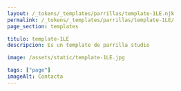 ```yaml
---
layout: /_tokens/_templates/parrillas/template-1LE.njk
permalink: /_tokens/_templates/parrillas/template-1LE/
page_section: templates

titulo: template-1LE
descripcion: Es un template de parrilla studio

image: /assets/static/template-1LE.jpg

tags: ["page"]
imageAlt: Contacta
---
```

